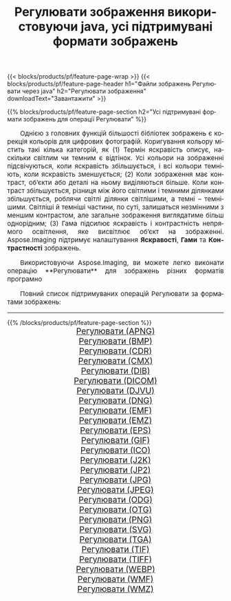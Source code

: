 ﻿---
title: Регулювати зображення використовуючи java, усі підтримувані формати зображень 
weight: 3920
url: /uk/java/adjust 
lang: uk
langdirlevel: 2
locales: zh-hans,ja,it,ru,de,es,fr,nl,id,lt,pl,pt,vi,tr,ko,zh-hant,ar,hi,th,sv,cs,uk,he
description: Використовуючи Aspose.Imaging, ви можете легко Регулювати зображення використовуючи  java
---

{{< blocks/products/pf/feature-page-wrap >}}
{{< blocks/products/pf/feature-page-header h1="Файли зображень Регулювати через java" h2="Регулювати зображення" downloadText="Завантажити" >}}


{{% blocks/products/pf/feature-page-section  h2="Усі підтримувані формати зображень для операції Регулювати" %}}
<p align="justify" style="text-indent:2em;font-size:15px;">
Однією з головних функцій більшості бібліотек зображень є корекція кольорів для цифрових фотографій. Коригування кольору містить такі кілька категорій, як (1) Термін яскравість описує, наскільки світлим чи темним є відтінок. Усі кольори на зображенні підсвічуються, коли яскравість збільшується, і всі кольори темніють, коли яскравість зменшується; (2) Коли зображення має контраст, об’єкти або деталі на ньому виділяються більше. Коли контраст збільшується, різниця між його світлими і темними ділянками збільшується, роблячи світлі ділянки світлішими, а темні – темнішими. Світліші й темніші частини, по суті, залишаться незмінними з меншим контрастом, але загальне зображення виглядатиме більш однорідним; (3) Гама підсилює яскравість і контрастність непрямого освітлення, яке висвітлює об’єкт на зображенні. Aspose.Imaging підтримує налаштування <b>Яскравості</b>, <b>Гами</b> та <b>Контрастності</b> зображень.
</p>
<p align="justify" style="text-indent:2em;font-size:15px;">
Використовуючи Aspose.Imaging, ви можете легко виконати операцiю **Регулювати** для  зображень різних форматів програмно
</p>
<p align="justify" style="text-indent:2em;font-size:15px;">
Повний список підтримуваних операцій Регулювати за форматами зображень:
</p>
<hr/>
{{% /blocks/products/pf/feature-page-section %}}
<div class="container-fluid productfamilypage bg-gray">
    <div class="convertypes bg-gray agp-content section">
        <div class="container">
		<div class="row other-converters" style="gap: 10px;font-size: 19px;text-align:center;">
		    <div class='col-md-2 other-converter remove-lp remove-rp'><a href="/imaging/uk/java/adjust/apng" style="padding:15px;">Регулювати (APNG)</a></div><div class='col-md-2 other-converter remove-lp remove-rp'><a href="/imaging/uk/java/adjust/bmp" style="padding:15px;">Регулювати (BMP)</a></div><div class='col-md-2 other-converter remove-lp remove-rp'><a href="/imaging/uk/java/adjust/cdr" style="padding:15px;">Регулювати (CDR)</a></div><div class='col-md-2 other-converter remove-lp remove-rp'><a href="/imaging/uk/java/adjust/cmx" style="padding:15px;">Регулювати (CMX)</a></div><div class='col-md-2 other-converter remove-lp remove-rp'><a href="/imaging/uk/java/adjust/dib" style="padding:15px;">Регулювати (DIB)</a></div><div class='col-md-2 other-converter remove-lp remove-rp'><a href="/imaging/uk/java/adjust/dicom" style="padding:15px;">Регулювати (DICOM)</a></div><div class='col-md-2 other-converter remove-lp remove-rp'><a href="/imaging/uk/java/adjust/djvu" style="padding:15px;">Регулювати (DJVU)</a></div><div class='col-md-2 other-converter remove-lp remove-rp'><a href="/imaging/uk/java/adjust/dng" style="padding:15px;">Регулювати (DNG)</a></div><div class='col-md-2 other-converter remove-lp remove-rp'><a href="/imaging/uk/java/adjust/emf" style="padding:15px;">Регулювати (EMF)</a></div><div class='col-md-2 other-converter remove-lp remove-rp'><a href="/imaging/uk/java/adjust/emz" style="padding:15px;">Регулювати (EMZ)</a></div><div class='col-md-2 other-converter remove-lp remove-rp'><a href="/imaging/uk/java/adjust/eps" style="padding:15px;">Регулювати (EPS)</a></div><div class='col-md-2 other-converter remove-lp remove-rp'><a href="/imaging/uk/java/adjust/gif" style="padding:15px;">Регулювати (GIF)</a></div><div class='col-md-2 other-converter remove-lp remove-rp'><a href="/imaging/uk/java/adjust/ico" style="padding:15px;">Регулювати (ICO)</a></div><div class='col-md-2 other-converter remove-lp remove-rp'><a href="/imaging/uk/java/adjust/j2k" style="padding:15px;">Регулювати (J2K)</a></div><div class='col-md-2 other-converter remove-lp remove-rp'><a href="/imaging/uk/java/adjust/jp2" style="padding:15px;">Регулювати (JP2)</a></div><div class='col-md-2 other-converter remove-lp remove-rp'><a href="/imaging/uk/java/adjust/jpg" style="padding:15px;">Регулювати (JPG)</a></div><div class='col-md-2 other-converter remove-lp remove-rp'><a href="/imaging/uk/java/adjust/jpeg" style="padding:15px;">Регулювати (JPEG)</a></div><div class='col-md-2 other-converter remove-lp remove-rp'><a href="/imaging/uk/java/adjust/odg" style="padding:15px;">Регулювати (ODG)</a></div><div class='col-md-2 other-converter remove-lp remove-rp'><a href="/imaging/uk/java/adjust/otg" style="padding:15px;">Регулювати (OTG)</a></div><div class='col-md-2 other-converter remove-lp remove-rp'><a href="/imaging/uk/java/adjust/png" style="padding:15px;">Регулювати (PNG)</a></div><div class='col-md-2 other-converter remove-lp remove-rp'><a href="/imaging/uk/java/adjust/svg" style="padding:15px;">Регулювати (SVG)</a></div><div class='col-md-2 other-converter remove-lp remove-rp'><a href="/imaging/uk/java/adjust/tga" style="padding:15px;">Регулювати (TGA)</a></div><div class='col-md-2 other-converter remove-lp remove-rp'><a href="/imaging/uk/java/adjust/tif" style="padding:15px;">Регулювати (TIF)</a></div><div class='col-md-2 other-converter remove-lp remove-rp'><a href="/imaging/uk/java/adjust/tiff" style="padding:15px;">Регулювати (TIFF)</a></div><div class='col-md-2 other-converter remove-lp remove-rp'><a href="/imaging/uk/java/adjust/webp" style="padding:15px;">Регулювати (WEBP)</a></div><div class='col-md-2 other-converter remove-lp remove-rp'><a href="/imaging/uk/java/adjust/wmf" style="padding:15px;">Регулювати (WMF)</a></div><div class='col-md-2 other-converter remove-lp remove-rp'><a href="/imaging/uk/java/adjust/wmz" style="padding:15px;">Регулювати (WMZ)</a></div>
                </div>
        </div>
    </div>
</div>
<br/>
